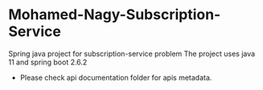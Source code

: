 # Mohamed-Nagy-Subscription-Service

Spring java project for subscription-service problem
The project uses java 11 and spring boot 2.6.2

- Please check api documentation folder for apis metadata.
